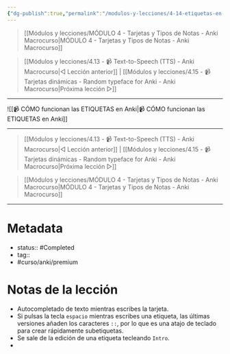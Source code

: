 ```yaml
---
{"dg-publish":true,"permalink":"/modulos-y-lecciones/4-14-etiquetas-en-tarjetas-anki-macrocurso/","noteIcon":"","updated":"2024-05-21T22:13:56.377+02:00"}
---
```



> [[Módulos y lecciones/MÓDULO 4 - Tarjetas y Tipos de Notas - Anki Macrocurso\|MÓDULO 4 - Tarjetas y Tipos de Notas - Anki Macrocurso]]

> [[Módulos y lecciones/4.13 - 📹 Text-to-Speech (TTS) - Anki Macrocurso\|◁ Lección anterior]] | [[Módulos y lecciones/4.15 - 📹 Tarjetas dinámicas - Random typeface for Anki - Anki Macrocurso\|Próxima lección ▷]]

---

![[📹 CÓMO funcionan las ETIQUETAS en Anki\|📹 CÓMO funcionan las ETIQUETAS en Anki]]


---

> [[Módulos y lecciones/4.13 - 📹 Text-to-Speech (TTS) - Anki Macrocurso\|◁ Lección anterior]] | [[Módulos y lecciones/4.15 - 📹 Tarjetas dinámicas - Random typeface for Anki - Anki Macrocurso\|Próxima lección ▷]]

> [[Módulos y lecciones/MÓDULO 4 - Tarjetas y Tipos de Notas - Anki Macrocurso\|MÓDULO 4 - Tarjetas y Tipos de Notas - Anki Macrocurso]]

---

# Metadata
- status:: #Completed 
- tag:: 
- #curso/anki/premium 

# Notas de la lección
- Autocompletado de texto mientras escribes la tarjeta.
- Si pulsas la tecla `espacio` mientras escribes una etiqueta, las últimas versiones añaden los caracteres `::`, por lo que es una atajo de teclado para crear rápidamente subetiquetas.
- Se sale de la edición de una etiqueta tecleando `Intro`.
- 